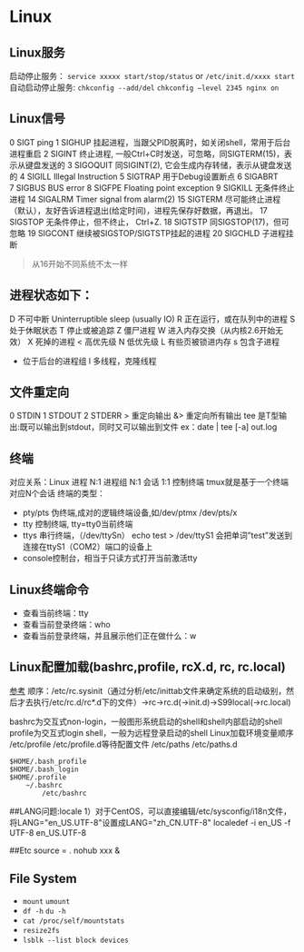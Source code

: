 # Linux
## Linux服务
启动停止服务：
`service xxxxx start/stop/status` or `/etc/init.d/xxxx start`
自动启动停止服务:
`chkconfig --add/del`
`chkconfig –level 2345 nginx on`
## Linux信号
0   SIGT        ping
1   SIGHUP      挂起进程，当跟父PID脱离时，如关闭shell，常用于后台进程重启
2   SIGINT      终止进程, 一般Ctrl+C时发送，可忽略，同SIGTERM(15)，表示从键盘发送的
3   SIGOQUIT    同SIGINT(2), 它会生成内存转储，表示从键盘发送的
4   SIGILL      Illegal Instruction
5   SIGTRAP     用于Debug设置断点
6   SIGABRT     
7   SIGBUS      BUS error
8   SIGFPE      Floating point exception
9   SIGKILL     无条件终止进程
14  SIGALRM     Timer signal from alarm(2)
15  SIGTERM     尽可能终止进程（默认），友好告诉进程退出(给定时间)，进程先保存好数据，再退出。
17  SIGSTOP     无条件停止，但不终止，  Ctrl+Z.
18  SIGTSTP     同SIGSTOP(17)，但可忽略
19  SIGCONT     继续被SIGSTOP/SIGTSTP挂起的进程
20  SIGCHLD     子进程挂断
> 从16开始不同系统不太一样

## 进程状态如下：
D    不可中断     Uninterruptible sleep (usually IO)
R    正在运行，或在队列中的进程
S    处于休眠状态
T    停止或被追踪
Z    僵尸进程
W    进入内存交换（从内核2.6开始无效）
X    死掉的进程
<    高优先级
N    低优先级
L    有些页被锁进内存
s    包含子进程
+    位于后台的进程组
l    多线程，克隆线程

## 文件重定向
0 STDIN
1 STDOUT
2 STDERR
\>  重定向输出
&> 重定向所有输出
tee 是T型输出:既可以输出到stdout，同时又可以输出到文件
ex：date | tee [-a] out.log

## 终端
对应关系：Linux 进程 N:1 进程组 N:1 会话 1:1 控制终端
tmux就是基于一个终端对应N个会话
终端的类型：
- pty/pts  伪终端,成对的逻辑终端设备,如/dev/ptmx /dev/pts/x
- tty    控制终端, tty=tty0当前终端
- ttys   串行终端，（/dev/ttySn）
    echo test > /dev/ttyS1 会把单词”test”发送到连接在ttyS1（COM2）端口的设备上
- console控制台，相当于只读方式打开当前激活tty
## Linux终端命令
- 查看当前终端：tty
- 查看当前登录终端：who
- 查看当前登录终端，并且展示他们正在做什么：w
## Linux配置加载(bashrc,profile, rcX.d, rc, rc.local)
[参考](https://www.jianshu.com/p/020f3d02f538)
 顺序：/etc/rc.sysinit（通过分析/etc/inittab文件来确定系统的启动级别，然后才去执行/etc/rc.d/rc*.d下的文件）->rc->rc.d(->init.d)->S99local(->rc.local)

bashrc为交互式non-login，一般图形系统启动的shell和shell内部启动的shell
profile为交互式login shell，一般为远程登录启动的shell
Linux加载环境变量顺序
/etc/profile
    /etc/profile.d等待配置文件
/etc/paths
    /etc/paths.d
    
    $HOME/.bash_profile
    $HOME/.bash_login
    $HOME/.profile
        ~/.bashrc
            /etc/bashrc


##LANG问题:locale
1）对于CentOS，可以直接编辑/etc/sysconfig/i18n文件，将LANG="en_US.UTF-8"设置成LANG="zh_CN.UTF-8"
localedef -i en_US -f UTF-8 en_US.UTF-8

##Etc
source = .
nohub xxx &

## File System
- `mount` `umount`
- `df -h` `du -h`
- `cat /proc/self/mountstats`
- `resize2fs`
- `lsblk --list block devices`


